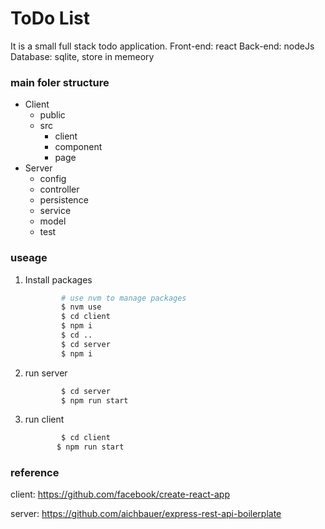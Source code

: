 # ToDo List

It is a small full stack todo application.
Front-end: react
Back-end: nodeJs
Database: sqlite, store in memeory

### main foler structure

- Client
  - public
  - src
    - client
    - component
    - page
- Server
  - config
  - controller
  - persistence
  - service
  - model
  - test

### useage

1. Install packages
   ```sh
           # use nvm to manage packages
           $ nvm use
           $ cd client
           $ npm i
           $ cd ..
           $ cd server
           $ npm i
   ```
2. run server
   ```sh
           $ cd server
           $ npm run start
   ```
3. run client
   ```sh
           $ cd client
   		  $ npm run start
   ```

### reference

client: https://github.com/facebook/create-react-app

server: https://github.com/aichbauer/express-rest-api-boilerplate

